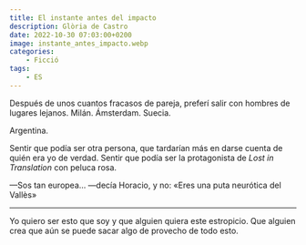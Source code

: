 ```yaml
---
title: El instante antes del impacto
description: Glòria de Castro
date: 2022-10-30 07:03:00+0200
image: instante_antes_impacto.webp
categories: 
    - Ficció
tags:
    - ES
---
```


Después de unos cuantos fracasos de pareja, preferí salir con hombres de lugares lejanos. Milán. Ámsterdam. Suecia.

Argentina.

Sentir que podía ser otra persona, que tardarían más en darse cuenta de quién era yo de verdad. Sentir que podía ser la protagonista de *Lost in Translation* con peluca rosa.

—Sos tan europea... —decía Horacio, y no: «Eres una puta neurótica del Vallès»

---

Yo quiero ser esto que soy y que alguien quiera este estropicio. Que alguien crea que aún se puede sacar algo de provecho de todo esto.
